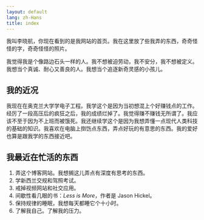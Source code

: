 ```yaml
---
layout: default
lang: zh-Hans
title: index
---
```

我叫李晓航，你现在看到的是我网站的首页。我在这里放了些我弄的东西，奇奇怪怪的字，奇奇怪怪的照片。

我觉得我是个像路边石头一样的人。我不想被迫劳动，我不安分，我不想被定义。我想当个真诚、耐心又善良的人。我想当个追逐新奇灵感的小孩儿。

## 我的近况

我现在在奥克兰大学学电子工程。我学这个是因为当初想混上个好赚钱点的工作。经厉了一段高压后的疯狂之后，我的成绩烂掉了。我觉得赚不赚钱无所谓了。我应该不至于因为不上班而被饿死。我还继续学这个是因为我想弄懂一点现代人类科技的基础的知识。我喜欢在电脑上捯饬点东西，弄点好玩的有意思的东西。我的爱好也算是跟我学的东西接近吧。

## 我最近在忙活的东西

1. 弄这个博客网站。我想搁这儿弄点有深度有思考的东西。
2. 学新西兰交规和驾照考试。
3. 戒掉视频网站和社交应用。
4. 间歇性看几眼的书：*Less is More*，作者是 Jason Hickel。
5. 保持规律的睡眠，我想每天都睡它个十小时。
6. 了解我自己。了解我的压力。
